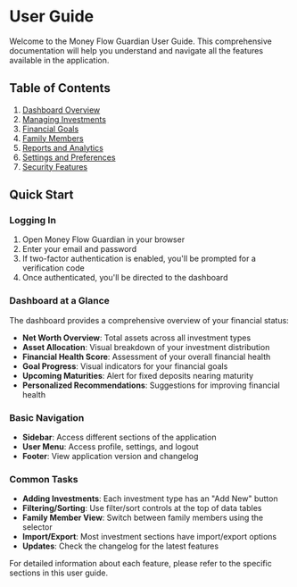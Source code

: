 
# User Guide

Welcome to the Money Flow Guardian User Guide. This comprehensive documentation will help you understand and navigate all the features available in the application.

## Table of Contents

1. [Dashboard Overview](./dashboard.md)
2. [Managing Investments](./investments.md)
3. [Financial Goals](./goals.md)
4. [Family Members](./family-members.md)
5. [Reports and Analytics](./reports.md)
6. [Settings and Preferences](./settings.md)
7. [Security Features](./security.md)

## Quick Start

### Logging In

1. Open Money Flow Guardian in your browser
2. Enter your email and password
3. If two-factor authentication is enabled, you'll be prompted for a verification code
4. Once authenticated, you'll be directed to the dashboard

### Dashboard at a Glance

The dashboard provides a comprehensive overview of your financial status:

- **Net Worth Overview**: Total assets across all investment types
- **Asset Allocation**: Visual breakdown of your investment distribution
- **Financial Health Score**: Assessment of your overall financial health
- **Goal Progress**: Visual indicators for your financial goals
- **Upcoming Maturities**: Alert for fixed deposits nearing maturity
- **Personalized Recommendations**: Suggestions for improving financial health

### Basic Navigation

- **Sidebar**: Access different sections of the application
- **User Menu**: Access profile, settings, and logout
- **Footer**: View application version and changelog

### Common Tasks

- **Adding Investments**: Each investment type has an "Add New" button
- **Filtering/Sorting**: Use filter/sort controls at the top of data tables
- **Family Member View**: Switch between family members using the selector
- **Import/Export**: Most investment sections have import/export options
- **Updates**: Check the changelog for the latest features

For detailed information about each feature, please refer to the specific sections in this user guide.
